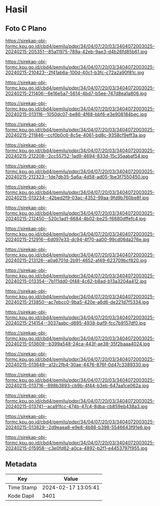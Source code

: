 # Hasil

## Foto C Plano

https://sirekap-obj-formc.kpu.go.id/cbd4/pemilu/pdpr/34/04/07/20/03/3404072003025-20240215-205351--85a11975-789a-42eb-9ae3-d4b26fd85b61.jpg

https://sirekap-obj-formc.kpu.go.id/cbd4/pemilu/pdpr/34/04/07/20/03/3404072003025-20240215-210423--2f41ab6a-100d-40c1-b3fc-c72a2a90f81c.jpg

https://sirekap-obj-formc.kpu.go.id/cbd4/pemilu/pdpr/34/04/07/20/03/3404072003025-20240215-211406--6e16e5a7-5614-4bd7-b5ee-747d8ea1a806.jpg

https://sirekap-obj-formc.kpu.go.id/cbd4/pemilu/pdpr/34/04/07/20/03/3404072003025-20240215-013116--1050dc07-be86-4f68-bbf6-e3e908184bec.jpg

https://sirekap-obj-formc.kpu.go.id/cbd4/pemilu/pdpr/34/04/07/20/03/3404072003025-20240215-211846--ccf0b0c6-8c5e-4061-bd8c-9358cf9eff3a.jpg

https://sirekap-obj-formc.kpu.go.id/cbd4/pemilu/pdpr/34/04/07/20/03/3404072003025-20240215-212208--2cc55752-1ad9-4694-833d-15c35aabaf54.jpg

https://sirekap-obj-formc.kpu.go.id/cbd4/pemilu/pdpr/34/04/07/20/03/3404072003025-20240215-212323--1de7db35-5a6a-4d58-ad05-1be3f7550450.jpg

https://sirekap-obj-formc.kpu.go.id/cbd4/pemilu/pdpr/34/04/07/20/03/3404072003025-20240215-013234--42bed2f9-03ac-4352-99aa-9fd9b760be8f.jpg

https://sirekap-obj-formc.kpu.go.id/cbd4/pemilu/pdpr/34/04/07/20/03/3404072003025-20240215-212450--520c1ad1-6684-4b02-be25-f6680dffefc4.jpg

https://sirekap-obj-formc.kpu.go.id/cbd4/pemilu/pdpr/34/04/07/20/03/3404072003025-20240215-212916--6d097e33-dc94-4f70-aa00-99cd06da276e.jpg

https://sirekap-obj-formc.kpu.go.id/cbd4/pemilu/pdpr/34/04/07/20/03/3404072003025-20240215-213126--a0a6701d-2b91-4652-af49-623709bcf820.jpg

https://sirekap-obj-formc.kpu.go.id/cbd4/pemilu/pdpr/34/04/07/20/03/3404072003025-20240215-013354--7b111dd0-0f48-4c62-b8ad-b13a3204a412.jpg

https://sirekap-obj-formc.kpu.go.id/cbd4/pemilu/pdpr/34/04/07/20/03/3404072003025-20240215-213850--ac7ebcc0-9ba5-420e-a6d6-de221d7f5334.jpg

https://sirekap-obj-formc.kpu.go.id/cbd4/pemilu/pdpr/34/04/07/20/03/3404072003025-20240215-214154--3037aabc-d895-4938-baf9-fcc7b9157df0.jpg

https://sirekap-obj-formc.kpu.go.id/cbd4/pemilu/pdpr/34/04/07/20/03/3404072003025-20240215-013609--b399a548-24ca-443f-ae38-35f2baaa4024.jpg

https://sirekap-obj-formc.kpu.go.id/cbd4/pemilu/pdpr/34/04/07/20/03/3404072003025-20240215-013649--a12c2fb4-30ae-4476-876f-0d47c3389330.jpg

https://sirekap-obj-formc.kpu.go.id/cbd4/pemilu/pdpr/34/04/07/20/03/3404072003025-20240215-013716--898b3893-cb9b-4f44-b3eb-647aa1ce062a.jpg

https://sirekap-obj-formc.kpu.go.id/cbd4/pemilu/pdpr/34/04/07/20/03/3404072003025-20240215-013741--aca91fcc-474b-47c4-8dba-cb859eb438a3.jpg

https://sirekap-obj-formc.kpu.go.id/cbd4/pemilu/pdpr/34/04/07/20/03/3404072003025-20240215-013829--2d9eaea8-e9e8-4b88-b398-5546643f91e6.jpg

https://sirekap-obj-formc.kpu.go.id/cbd4/pemilu/pdpr/34/04/07/20/03/3404072003025-20240215-015958--c3e0fd62-a0ca-4892-b2f1-e4453797f955.jpg


## Metadata

| Key        | Value               |
| ---------- | ------------------- |
| Time Stamp | 2024-02-17 13:05:41 |
| Kode Dapil | 3401                |



